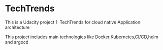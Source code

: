 # TechTrends
This is a Udacity project 1: TechTrends for cloud native Application architecture

This project includes main technologies like Docker,Kubernetes,CI/CD,helm and argocd
